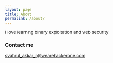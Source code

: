 ```yaml
---
layout: page
title: About
permalink: /about/
---
```


I love learning binary exploitation and web security 


### Contact me

[syahrul_akbar_r@wearehackerone.com](mailto:syahrul_akbar_r@wearehackerone.com)

